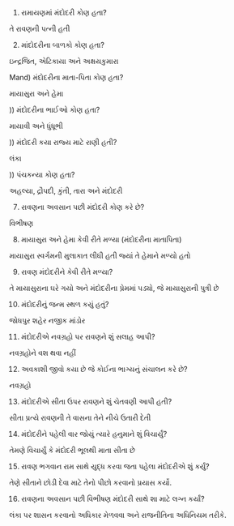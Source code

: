 1) રામાયણમાં મંદોદરી કોણ હતા?

તે રાવણની પત્ની હતી

2) માંદોદરીના બાળકો કોણ હતા?

ઇન્દ્રજિત, એટિકાયા અને અક્ષયકુમારા

Mand) મંદોદરીના માતા-પિતા કોણ હતા?

માયાસુરા અને હેમા

)) મંદોદરીના ભાઈઓ કોણ હતા?

માયાવી અને ધુંધૂભી

)) મંદોદરી કયા રાજ્ય માટે રાણી હતી?

લંકા

)) પંચકન્યા કોણ હતા?

અહલ્યા, દ્રૌપદી, કુંતી, તારા અને મંદોદરી

7) રાવણના અવસાન પછી મંદોદરી કોણ કરે છે?

વિભીષણ

8) માયાસુરા અને હેમા કેવી રીતે મળ્યા (મંદોદરીના માતાપિતા)

માયાસુરા સ્વર્ગમની મુલાકાત લીધી હતી જ્યાં તે હેમાને મળ્યો હતો

9) રાવણ મંદોદરીને કેવી રીતે મળ્યા?

તે માયાસુરાના ઘરે ગયો અને મંદોદરીના પ્રેમમાં પડ્યો, જે માયાસુરાની પુત્રી છે

10) મંદોદરીનું જન્મ સ્થળ કયું હતું?

જોધપુર શહેર નજીક માંડોર

11) મંદોદરીએ નવગ્રહો પર રાવણને શું સલાહ આપી?

નવગ્રહોને વશ થવા નહીં

12) અવકાશી જીવો કયા છે જે કોઈના ભાગ્યનું સંચાલન કરે છે?

નવગ્રહો

13) મંદોદરીએ સીતા ઉપર રાવણને શું ચેતવણી આપી હતી?

સીતા પ્રત્યે રાવણની તે વાસના તેને નીચે ઉતારી દેતી

14) મંદોદરીને પહેલી વાર જોયું ત્યારે હનુમાને શું વિચાર્યું?

તેમણે વિચાર્યું કે મંદોદરી ભૂલથી માતા સીતા છે

15) રાવણ ભગવાન રામ સાથે યુદ્ધ કરવા જતા પહેલા મંદોદરીએ શું કર્યું?

તેણે સીતાને છોડી દેવા માટે તેનો પીછો કરવાનો પ્રયાસ કર્યો.

16) રાવણના અવસાન પછી વિભીષણ મંદોદરી સાથે શા માટે લગ્ન કર્યાં?

લંકા પર શાસન કરવાનો અધિકાર મેળવવા અને રાજનીતિના અધિનિયમ તરીકે.
